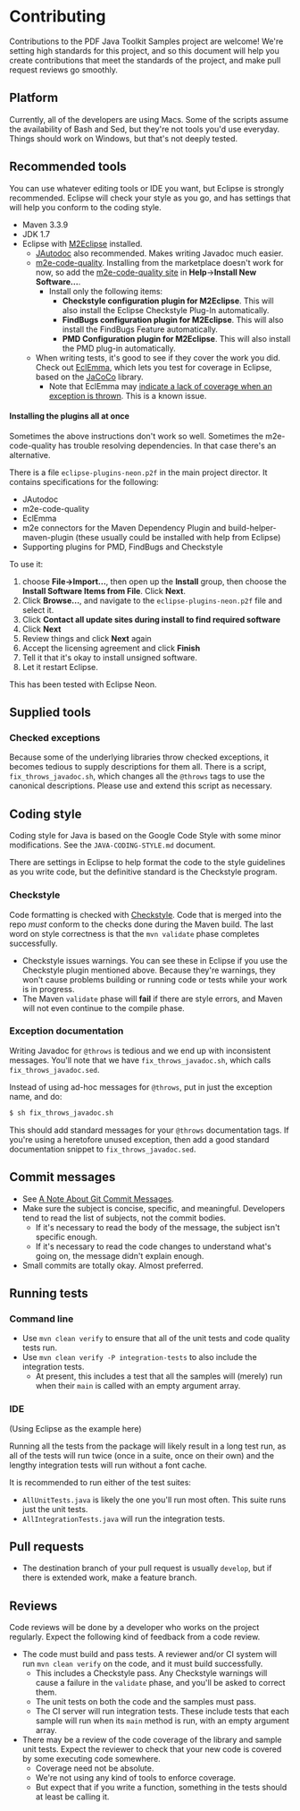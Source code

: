 # Contributing

Contributions to the PDF Java Toolkit Samples project are welcome! We're setting high standards for this project, and so this document will help you create contributions that meet the standards of the project, and make pull request reviews go smoothly.

## Platform

Currently, all of the developers are using Macs. Some of the scripts assume the availability of Bash and Sed, but they're not tools you'd use everyday. Things should work on Windows, but that's not deeply tested.

## Recommended tools

You can use whatever editing tools or IDE you want, but Eclipse is strongly recommended. Eclipse will check your style as you go, and has settings that will help you conform to the coding style.

* Maven 3.3.9
* JDK 1.7
* Eclipse with [M2Eclipse](http://eclipse.org/m2e/) installed.
    * [JAutodoc](http://jautodoc.sourceforge.net/) also recommended. Makes writing Javadoc much easier.
    * [m2e-code-quality](http://m2e-code-quality.github.io/m2e-code-quality/). Installing from the marketplace doesn't work for now, so add the [m2e-code-quality site](http://m2e-code-quality.github.io/m2e-code-quality/site) in **Help**->**Install New Software…**.
        * Install only the following items:
            * **Checkstyle configuration plugin for M2Eclipse**. This will also install the Eclipse Checkstyle Plug-In automatically.
            * **FindBugs configuration plugin for M2Eclipse**. This will also install the FindBugs Feature automatically.
            * **PMD Configuration plugin for M2Eclipse**. This will also install the PMD plug-in automatically.
    * When writing tests, it's good to see if they cover the work you did. Check out [EclEmma](http://www.eclemma.org), which lets you test for coverage in Eclipse, based on the [JaCoCo](http://www.eclemma.org/jacoco/) library.
        * Note that EclEmma may [indicate a lack of coverage when an exception is thrown](http://www.eclemma.org/faq.html#trouble05). This is a known issue.

#### Installing the plugins all at once

Sometimes the above instructions don't work so well. Sometimes the m2e-code-quality has trouble resolving dependencies. In that case there's an alternative.

There is a file ``eclipse-plugins-neon.p2f`` in the main project director. It contains specifications for the following:

* JAutodoc
* m2e-code-quality
* EclEmma
* m2e connectors for the Maven Dependency Plugin and build-helper-maven-plugin (these usually could be installed with help from Eclipse)
* Supporting plugins for PMD, FindBugs and Checkstyle

To use it:

1. choose **File->Import...**, then open up the **Install** group, then choose the **Install Software Items from File**. Click **Next**.
2. Click **Browse...**, and navigate to the ``eclipse-plugins-neon.p2f`` file and select it.
3. Click **Contact all update sites during install to find required software**
4. Click **Next**
5. Review things and click **Next** again
6. Accept the licensing agreement and click **Finish**
7. Tell it that it's okay to install unsigned software.
8. Let it restart Eclipse.

This has been tested with Eclipse Neon.

## Supplied tools

### Checked exceptions

Because some of the underlying libraries throw checked exceptions, it becomes tedious to supply descriptions for them all. There is a script, ``fix_throws_javadoc.sh``, which changes all the ``@throws`` tags to use the canonical descriptions. Please use and extend this script as necessary.

## Coding style

Coding style for Java is based on the Google Code Style with some minor modifications. See the ``JAVA-CODING-STYLE.md`` document.

There are settings in Eclipse to help format the code to the style guidelines as you write code, but the definitive standard is the Checkstyle program.

### Checkstyle

Code formatting is checked with [Checkstyle](http://checkstyle.sourceforge.net). Code that is merged into the repo *must* conform to the checks done during the Maven build. The last word on style correctness is that the ``mvn validate`` phase completes successfully.

- Checkstyle issues warnings. You can see these in Eclipse if you use the Checkstyle plugin mentioned above. Because they're warnings, they won't cause problems building or running code or tests while your work is in progress.
- The Maven ``validate`` phase will **fail** if there are style errors, and Maven will not even continue to the compile phase.

### Exception documentation

Writing Javadoc for ``@throws`` is tedious and we end up with inconsistent messages. You'll note that we have ``fix_throws_javadoc.sh``, which calls ``fix_throws_javadoc.sed``.

Instead of using ad-hoc messages for ``@throws``, put in just the exception name, and do:

```bash
$ sh fix_throws_javadoc.sh
```

This should add standard messages for your ``@throws`` documentation tags. If you're using a heretofore unused exception, then add a good standard documentation snippet to ``fix_throws_javadoc.sed``.

## Commit messages

- See [A Note About Git Commit Messages](http://tbaggery.com/2008/04/19/a-note-about-git-commit-messages.html).
- Make sure the subject is concise, specific, and meaningful. Developers tend to read the list of subjects, not the commit bodies.
    - If it's necessary to read the body of the message, the subject isn't specific enough.
    - If it's necessary to read the code changes to understand what's going on, the message didn't explain enough.
- Small commits are totally okay. Almost preferred.

## Running tests

### Command line

* Use ``mvn clean verify`` to ensure that all of the unit tests and code quality tests run.
* Use ``mvn clean verify -P integration-tests`` to also include the integration tests.
    * At present, this includes a test that all the samples will (merely) run when their ``main`` is called with an empty argument array.

### IDE

(Using Eclipse as the example here)

Running all the tests from the package will likely result in a long test run, as all of the tests will run twice (once in a suite, once on their own) and the lengthy integration tests will run without a font cache.

It is recommended to run either of the test suites:

* ``AllUnitTests.java`` is likely the one you'll run most often. This suite runs just the unit tests.
* ``AllIntegrationTests.java`` will run the integration tests.

## Pull requests

- The destination branch of your pull request is usually ``develop``, but if there is extended work, make a feature branch.

## Reviews

Code reviews will be done by a developer who works on the project regularly. Expect the following kind of feedback from a code review.

- The code must build and pass tests. A reviewer and/or CI system will run ``mvn clean verify`` on the code, and it must build successfully.
   - This includes a Checkstyle pass. Any Checkstyle warnings will cause a failure in the ``validate`` phase, and you'll be asked to correct them.
   - The unit tests on both the code and the samples must pass.
   - The CI server will run integration tests. These include tests that each sample will run when its ``main`` method is run, with an empty argument array.
- There may be a review of the code coverage of the library and sample unit tests. Expect the reviewer to check that your new code is covered by some executing code somewhere.
    - Coverage need not be absolute.
    - We're not using any kind of tools to enforce coverage.
    - But expect that if you write a function, something in the tests should at least be calling it.

